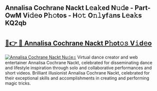 ## Annalisa Cochrane Nackt L𝚎a𝚔ed N𝚞𝚍e - Part-OwM Vi𝚍𝚎o P𝚑𝚘tos - H𝚘𝚝 O𝚗𝚕yf𝚊ns L𝚎a𝚔s KQ2qb

# <h2><a href="http://kf806p.oniu.top/?m=Annalisa+Cochrane+Nackt">🔗👉 🔴 Annalisa Cochrane Nackt P𝚑ot𝚘𝚜 V𝚒d𝚎o</a></h2>

[![Annalisa Cochrane Nackt Nu𝚍e𝚜](https://i.imgur.com/0qMVB7G.gif)](http://kf806p.oniu.top/?m=Annalisa+Cochrane+Nackt)
Virtual dance creator and web entertainer Annalisa Cochrane Nackt, celebrated for disseminating dance and lifestyle inspiration through solo and collaborative performances and short videos. Brilliant illusionist Annalisa Cochrane Nackt, celebrated for their exceptional skills and accomplishments in creating and performing magic tricks.  
